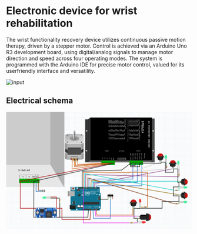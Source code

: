 # Electronic device for wrist rehabilitation
The wrist functionality recovery device utilizes continuous
passive motion therapy, driven by a stepper motor. Control is
achieved via an Arduino Uno R3 development board, using
digital/analog signals to manage motor direction and speed
across four operating modes. The system is programmed with
the Arduino IDE for precise motor control, valued for its userfriendly interface and versatility.

![input](https://github.com/tanya-foransbergher/wrist-device/blob/main/Present_picture.jpg)

## Electrical schema
![input](https://github.com/tanya-foransbergher/wrist-device/blob/main/schema_electrica_ilustrativa.png)
